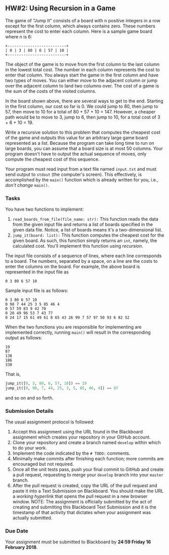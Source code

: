 ## HW\#2: Using Recursion in a Game

The game of "Jump It" consists of a board with n positive integers in a row except for the first column, which always contains zero. These numbers represent the cost to enter each column. Here is a sample game board where n is 6:

```text
+--------------------------+
| 0 | 3 | 80 | 6 | 57 | 10 |
+--------------------------+
```

The object of the game is to move from the first column to the last column in the lowest total cost. The number in each column represents the cost to enter that column. You always start the game in the first column and have two types of moves. You can either move to the adjacent column or jump over the adjacent column to land two columns over. The cost of a game is the sum of the costs of the visited columns.

In the board shown above, there are several ways to get to the end. Starting in the first column, our cost so far is 0. We could jump to 80, then jump to 57, then move to 10 for a total of 80 + 57 + 10 = 147. However, a cheaper path would be to move to 3, jump to 6, then jump to 10, for a total cost of 3 + 6 + 10 = 19.

Write a recursive solution to this problem that computes the cheapest cost of the game and outputs this value for an arbitrary large game board represented as a list. Because the program can take long time to run on large boards, you can assume that a board size is at most 50 columns. Your program doesn't have to output the actual sequence of moves, only compute the cheapest cost of this sequence. 

Your program must read input from a text file named `input.txt` and must send output to `stdout` (the computer's screen). This effectively, is accomplished by the `main()` function which is already written for you, i.e., _don't change_ `main()`.

### Tasks

You have two functions to implement:

1. `read_boards_from_file(file_name: str):` This function reads the data from the given input file and returns a list of boards specified in the given data file. Notice, a list of boards means it's a two-dimensional list.
1. `jump_it(board: list):` This function computes the cheapest cost for the given board. As such, this function simply returns an `int`, namely, the calculated cost. You'll implement this function using _recursion_.

The input file consists of a sequence of lines, where each line corresponds to a board. The numbers, separated by a space, on a line are the costs to enter the columns on the board. For example, the above board is represented in the input file as

```text
0 3 80 6 57 10
```

Sample input file is as follows:

```text
0 3 80 6 57 10 
0 98 7 44 25 3 5 85 46 4 
0 57 59 83 9 42 70 
0 20 49 96 53 7 43 77 
0 24 17 15 61 49 61 8 65 43 26 99 7 57 97 50 93 6 82 52
```

When the two functions you are responsible for implementing are implemented correctly, running `main()` will result in the corresponding output as follows:

```text
19
87
138
186
330
```

That is, 

```python
jump_it([0, 3, 80, 6, 57, 10]) == 19
jump_it([0, 98, 7, 44, 25, 3, 5, 85, 46, 4]) == 87
```

and so on and so forth.

### Submission Details

The usual assignment protocol is followed:

1. Accept this assignment using the URL found in the Blackboard assignment which creates your repository in your GitHub account.
1. Clone your repository and create a branch named `develop` within which to do your work.
1. Implement the code indicated by the `# TODO:` comments.
1. Minimally make commits after finishing each function; more commits are encouraged but not required.
1. Once all the unit tests pass, push your final commit to GitHub and create a pull request, requesting to merge your `develop` branch into your `master` branch.
1. After the pull request is created, copy the URL of the pull request and paste it into a Text Submission on Blackboard. You should make the URL a _working hyperlink_ that opens the pull request in a new browser window. NOTE: The assignment is officially submitted by the act of creating and submitting this Blackboard Text Submission and it is the timestamp of that activity that dictates when your assignment was actually submitted.

### Due Date

Your assignment must be submitted to Blackboard by **24:59 Friday 16 February 2018**.
